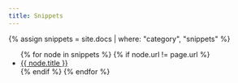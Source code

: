 ```yaml
---
title: Snippets
---
```


{% assign snippets = site.docs | where: "category", "snippets" %}

<ul>
{% for node in snippets %}
  {% if node.url != page.url %}
    <li><a href="{{ node.url }}">{{ node.title }}</a></li>
  {% endif %}
{% endfor %}
</ul>
